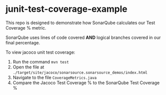 # junit-test-coverage-example

This repo is designed to demonstrate how SonarQube calculates our Test Coverage % metric. 

SonarQube uses lines of code covered **AND** logical branches covered in our final percentage.

To view jacoco unit test coverage:
1. Run the command `mvn test`
2. Open the file at `./target/site/jacoco/sonarsource.sonarsource_demos/index.html`
3. Navigate to the file `CoverageMetrics.java`
4. Compare the Jacoco Test Coverage % to the SonarQube Test Coverage %